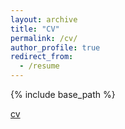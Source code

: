```yaml
---
layout: archive
title: "CV"
permalink: /cv/
author_profile: true
redirect_from:
  - /resume
---
```


{% include base_path %}

[cv](http://https://jiyangzhang.github.io/files/resume.pdf)
